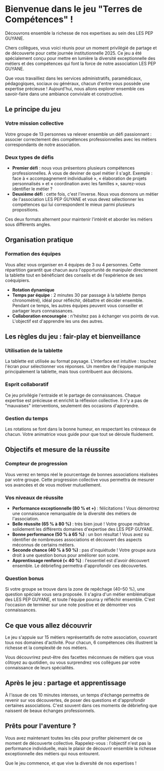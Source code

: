 # Bienvenue dans le jeu "Terres de Compétences" !

Découvrons ensemble la richesse de nos expertises au sein des LES PEP GUYANE.

Chers collègues, vous voici réunis pour un moment privilégié de partage et de découverte pour cette journée institutionnelle 2025. Ce jeu a été spécialement conçu pour mettre en lumière la diversité exceptionnelle des métiers et des compétences qui font la force de notre association LES PEP GUYANE.

Que vous travailliez dans les services administratifs, paramédicaux, pédagogiques, sociaux ou généraux, chacun d'entre vous possède une expertise précieuse ! Aujourd'hui, nous allons explorer ensemble ces savoir-faire dans une ambiance conviviale et constructive.

## Le principe du jeu

### Votre mission collective

Votre groupe de 13 personnes va relever ensemble un défi passionnant : associer correctement des compétences professionnelles avec les métiers correspondants de notre association.

### Deux types de défis

- **Premier défi** : nous vous présentons plusieurs compétences professionnelles. À vous de deviner de quel métier il s'agit. Exemple : face à « accompagnement individualisé », « élaboration de projets personnalisés » et « coordination avec les familles », saurez-vous identifier le métier ?
- **Deuxième défi** : cette fois, c'est l'inverse. Nous vous donnons un métier de l'association LES PEP GUYANE et vous devez sélectionner les compétences qui lui correspondent le mieux parmi plusieurs propositions.

Ces deux formats alternent pour maintenir l'intérêt et aborder les métiers sous différents angles.

## Organisation pratique

### Formation des équipes

Vous allez vous organiser en 4 équipes de 3 ou 4 personnes. Cette répartition garantit que chacun aura l'opportunité de manipuler directement la tablette tout en bénéficiant des conseils et de l'expérience de ses coéquipiers.

- **Rotation dynamique**
- **Temps par équipe** : 2 minutes 30 par passage à la tablette (temps chronométré), idéal pour réfléchir, débattre et décider ensemble. Pendant ce temps, les autres équipes peuvent vous conseiller et partager leurs connaissances.
- **Collaboration encouragée** : n'hésitez pas à échanger vos points de vue. L'objectif est d'apprendre les uns des autres.

## Les règles du jeu : fair-play et bienveillance

### Utilisation de la tablette

La tablette est utilisée au format paysage. L'interface est intuitive : touchez l'écran pour sélectionner vos réponses. Un membre de l'équipe manipule principalement la tablette, mais tous contribuent aux décisions.

### Esprit collaboratif

Ce jeu privilégie l'entraide et le partage de connaissances. Chaque expertise est précieuse et enrichit la réflexion collective. Il n'y a pas de "mauvaises" interventions, seulement des occasions d'apprendre.

### Gestion du temps

Les rotations se font dans la bonne humeur, en respectant les créneaux de chacun. Votre animatrice vous guide pour que tout se déroule fluidement.

## Objectifs et mesure de la réussite

### Compteur de progression

Vous verrez en temps réel le pourcentage de bonnes associations réalisées par votre groupe. Cette progression collective vous permettra de mesurer vos avancées et de vous motiver mutuellement.

### Vos niveaux de réussite

- **Performance exceptionnelle (80 % et +)** : félicitations ! Vous démontrez une connaissance remarquable de la diversité des métiers de l'association.
- **Belle réussite (65 % à 80 %)** : très bien joué ! Votre groupe maîtrise solidement les différents domaines d'expertise des LES PEP GUYANE.
- **Bonne performance (50 % à 65 %)** : un bon résultat ! Vous avez su identifier de nombreuses associations et découvert des aspects méconnus de certains métiers.
- **Seconde chance (40 % à 50 %)** : pas d'inquiétude ! Votre groupe aura droit à une question bonus pour améliorer son score.
- **Apprentissage renforcé (< 40 %)** : l'essentiel est d'avoir découvert ensemble. Le débriefing permettra d'approfondir ces découvertes.

### Question bonus

Si votre groupe se trouve dans la zone de repêchage (40–50 %), une question spéciale vous sera proposée. Il s'agira d'un métier emblématique des LES PEP GUYANE, et toute l'équipe pourra y réfléchir ensemble. C'est l'occasion de terminer sur une note positive et de démontrer vos connaissances.

## Ce que vous allez découvrir

Le jeu s'appuie sur 15 métiers représentatifs de notre association, couvrant tous nos domaines d'activité. Pour chacun, 6 compétences clés illustrent la richesse et la complexité de nos métiers.

Vous découvrirez peut-être des facettes méconnues de métiers que vous côtoyez au quotidien, ou vous surprendrez vos collègues par votre connaissance de leurs spécialités.

## Après le jeu : partage et apprentissage

À l'issue de ces 10 minutes intenses, un temps d'échange permettra de revenir sur vos découvertes, de poser des questions et d'approfondir certaines associations. C'est souvent dans ces moments de débriefing que naissent de beaux échanges professionnels.

## Prêts pour l'aventure ?

Vous avez maintenant toutes les clés pour profiter pleinement de ce moment de découverte collective. Rappelez-vous : l'objectif n'est pas la performance individuelle, mais le plaisir de découvrir ensemble la richesse exceptionnelle des métiers qui nous entourent.

Que le jeu commence, et que vive la diversité de nos expertises !
